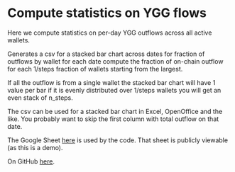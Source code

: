 # Compute statistics on YGG flows

Here we compute statistics on per-day YGG outflows across all active wallets.

Generates a csv for a stacked bar chart across dates for fraction of outflows by wallet
for each date compute the fraction of on-chain outflow for each 1/steps fraction of wallets
starting from the largest.

If all the outflow is from a single wallet the stacked bar chart will have 1 value per bar
if it is evenly distributed over 1/steps wallets you will get an even stack of n_steps.

The csv can be used for a stacked bar chart in Excel, OpenOffice and the like.
You probably want to skip the first column with total outflow on that date.

The Google Sheet [here](https://docs.google.com/spreadsheets/d/1ksitF87TXLb48yLZUqJrv1PwZ9UHGdGPcpAgIa5eYMw/)
is used by the code.
That sheet is publicly viewable (as this is a demo).

On GitHub [here](https://github.com/ChainArgos/api-demos/blob/main/ygg_stats/example.py).
